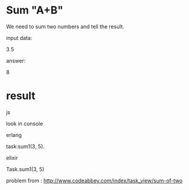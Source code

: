 # Sum "A+B"

We need to sum two numbers and tell the result.

input data:

3 5

answer:

8

# result
js

look in console

erlang

task:sum1(3, 5).

elixir

Task.sum1(3, 5)


problem from :
http://www.codeabbey.com/index/task_view/sum-of-two
